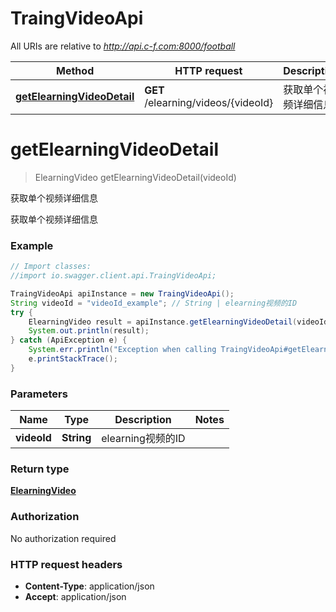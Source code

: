 # TraingVideoApi

All URIs are relative to *http://api.c-f.com:8000/football*

Method | HTTP request | Description
------------- | ------------- | -------------
[**getElearningVideoDetail**](TraingVideoApi.md#getElearningVideoDetail) | **GET** /elearning/videos/{videoId} | 获取单个视频详细信息


<a name="getElearningVideoDetail"></a>
# **getElearningVideoDetail**
> ElearningVideo getElearningVideoDetail(videoId)

获取单个视频详细信息

获取单个视频详细信息

### Example
```java
// Import classes:
//import io.swagger.client.api.TraingVideoApi;

TraingVideoApi apiInstance = new TraingVideoApi();
String videoId = "videoId_example"; // String | elearning视频的ID
try {
    ElearningVideo result = apiInstance.getElearningVideoDetail(videoId);
    System.out.println(result);
} catch (ApiException e) {
    System.err.println("Exception when calling TraingVideoApi#getElearningVideoDetail");
    e.printStackTrace();
}
```

### Parameters

Name | Type | Description  | Notes
------------- | ------------- | ------------- | -------------
 **videoId** | **String**| elearning视频的ID |

### Return type

[**ElearningVideo**](ElearningVideo.md)

### Authorization

No authorization required

### HTTP request headers

 - **Content-Type**: application/json
 - **Accept**: application/json

